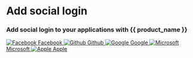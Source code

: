<div class="center-all">
  <h1>Add social login</h1>
  <h3>Add social login to your applications with {{ product_name }}</h3>

  <div class="cards-container">
    <a href="../../../guides/authentication/social-login/add-facebook-login.md" class="card square">
      <img src="../../../assets/img/logo/facebook-logo.svg" alt="Facebook" />
      <span>Facebook</span>
    </a>
    <a href="../../../guides/authentication/decentralized-login/sign-in-with-ethereum" class="card square">
      <img src="../../../assets/img/logo/github-logo.svg" alt="Github" />
      <span>Github</span>
    </a>
    <a href="../../../guides/authentication/social-login/add-google-login.md" class="card square">
      <img src="../../../assets/img/logo/google-logo.svg" alt="Google" />
      <span>Google</span>
    </a>
    <a href="../../../guides/authentication/social-login/add-microsoft-login.md" class="card square">
      <img src="../../../assets/img/logo/microsoft-logo.svg" alt="Microsoft" />
      <span>Microsoft</span>
    </a>
    <a href="{{base_path}}/guides/authentication/social-login/add-apple-login/" class="card square">
      <img src="../../../assets/img/logo/apple-logo.svg" alt="Apple" />
      <span>Apple</span>
    </a>
  </div>
</div>
